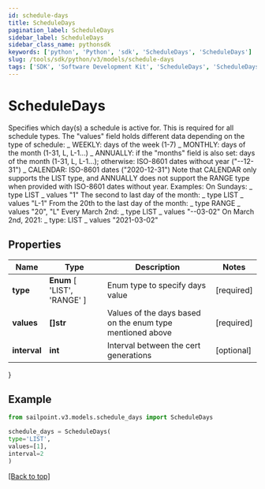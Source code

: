 ```yaml
---
id: schedule-days
title: ScheduleDays
pagination_label: ScheduleDays
sidebar_label: ScheduleDays
sidebar_class_name: pythonsdk
keywords: ['python', 'Python', 'sdk', 'ScheduleDays', 'ScheduleDays']
slug: /tools/sdk/python/v3/models/schedule-days
tags: ['SDK', 'Software Development Kit', 'ScheduleDays', 'ScheduleDays']
---
```


# ScheduleDays

Specifies which day(s) a schedule is active for. This is required for all schedule types. The \"values\" field holds different data depending on the type of schedule: _ WEEKLY: days of the week (1-7) _ MONTHLY: days of the month (1-31, L, L-1...) _ ANNUALLY: if the \"months\" field is also set: days of the month (1-31, L, L-1...); otherwise: ISO-8601 dates without year (\"--12-31\") _ CALENDAR: ISO-8601 dates (\"2020-12-31\") Note that CALENDAR only supports the LIST type, and ANNUALLY does not support the RANGE type when provided with ISO-8601 dates without year. Examples: On Sundays: _ type LIST _ values \"1\" The second to last day of the month: _ type LIST _ values \"L-1\" From the 20th to the last day of the month: _ type RANGE _ values \"20\", \"L\" Every March 2nd: _ type LIST _ values \"--03-02\" On March 2nd, 2021: _ type: LIST _ values \"2021-03-02\"

## Properties

| Name | Type | Description | Notes |
| --- | --- | --- | --- |
| **type** | **Enum** [ 'LIST', 'RANGE' ] | Enum type to specify days value | [required] |
| **values** | **[]str** | Values of the days based on the enum type mentioned above | [required] |
| **interval** | **int** | Interval between the cert generations | [optional] |

}

## Example

```python
from sailpoint.v3.models.schedule_days import ScheduleDays

schedule_days = ScheduleDays(
type='LIST',
values=[1],
interval=2
)

```

[[Back to top]](#)
